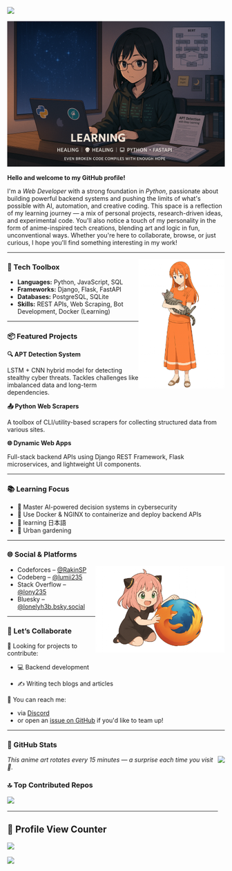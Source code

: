 ![](https://capsule-render.vercel.app/api?type=waving&color=gradient&height=100&section=header)

![](Banners/banner.png)

<!-- 👨‍💻 -->

<!-- Welcome to my GitHub profile! I'm a Python-powered **Web Developer** exploring the boundaries of backend, AI, and automation. Here you'll find personal projects, research ideas, experiments — and a few anime-inspired tech creations that reflect how I learn and build. -->

**Hello and welcome to my GitHub profile!**

I'm a *Web Developer* with a strong foundation in *Python*, passionate about building powerful backend systems and pushing the limits of what's possible with AI, automation, and creative coding. This space is a reflection of my learning journey — a mix of personal projects, research-driven ideas, and experimental code. You'll also notice a touch of my personality in the form of anime-inspired tech creations, blending art and logic in fun, unconventional ways. Whether you're here to collaborate, browse, or just curious, I hope you'll find something interesting in my work!


---
<img src="Banners/catina.png" height="300" align="right">

### 🔧 Tech Toolbox

- **Languages:** Python, JavaScript, SQL  
- **Frameworks:** Django, Flask, FastAPI  
- **Databases:** PostgreSQL, SQLite  
- **Skills:** REST APIs, Web Scraping, Bot Development, Docker (Learning)

---

### 📦 Featured Projects

**🔍 APT Detection System**

LSTM + CNN hybrid model for detecting stealthy cyber threats. Tackles challenges like imbalanced data and long-term dependencies.

**📤 Python Web Scrapers**

A toolbox of CLI/utility-based scrapers for collecting structured data from various sites.

**🌐 Dynamic Web Apps**

Full-stack backend APIs using Django REST Framework, Flask microservices, and lightweight UI components.

---

### 📚 Learning Focus

- 🦝 Master AI-powered decision systems in cybersecurity  
- 🧠 Use Docker & NGINX to containerize and deploy backend APIs  
- 🌱 learning 日本語
- 🌻 Urban gardening

---

### 🌐 Social & Platforms

<img src="Banners/anya.png" height="200" align="right">


- Codeforces – [@RakinSP](https://codeforces.com/profile/rakinsp)  
- Codeberg – [@lumii235](https://codeberg.org/lumii235)  
- Stack Overflow – [@lony235](https://stackoverflow.com/users/16396049/lony235?tab=profile)  
- Bluesky – [@lonelyh3b.bsky.social](https://bsky.app/profile/lonelyh3b.bsky.social)  
<!-- - LeetCode – [rakin54](https://leetcode.com/rakin54/) -->

<!-- - Kaggle – Coming soon -->

---

### 🤝 Let’s Collaborate

<!-- Whether you're building tools, researching security, or just want to nerd out over anime-themed bots — I’m always up for conversations and collabs. -->

<!-- I'm creating mascot-driven developer tools — bots and apps with anime-style personalities.
Many mascots were initially prototyped with AI, but I'd love to bring them to life with real collaborators! -->

🧩 Looking for projects to contribute:

  -  💻 Backend development

  -  ✍️ Writing tech blogs and articles

<!-- [Projects Include](projects.md) -->

📩 You can reach me:
- via [Discord](https://discord.com/users/rakin235)
- or open an [issue on GitHub](https://github.com/rakinplaban/rakinplaban/issues) if you'd like to team up!

---

### 💫 GitHub Stats

<img align="right" src="https://animemagic.vercel.app/anime-image?t=123456" height="200">

*This anime art rotates every 15 minutes — a surprise each time you visit 🌸.*

<!-- GitHub Stats Temporarily Hidden  
![](https://github-readme-stats.vercel.app/api?username=rakinplaban&theme=dark&hide_border=false)
![](https://github-readme-streak-stats-ikff.vercel.app/?user=rakinplaban&theme=transparent&border_color=61dafb&hide_border=true)
-->

### 🔝 Top Contributed Repos

![](https://github-contributor-stats.vercel.app/api?username=lonelyH3b&limit=5&theme=dark&combine_all_yearly_contributions=true)

---

## 👀 Profile View Counter

![](https://count.getloli.com/@rakinplaban?name=rakinplaban&theme=ai-1&padding=7&offset=0&align=top&scale=1&pixelated=1&darkmode=auto)

![](https://capsule-render.vercel.app/api?type=waving&color=gradient&height=100&section=footer)
